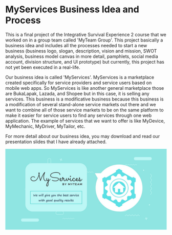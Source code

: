 # MyServices Business Idea and Process
This is a final project of the Integrative Survival Experience 2 course that we worked on in a group team called 'MyTeam Group'. This project basically a business idea and includes all the processes needed to start a new business (business logo, slogan, description, vision and mission, SWOT analysis, business model canvas in more detail, pamphlets, social media account, division structure, and UI prototype) but currently, this project has not yet been executed in a real-life. 

Our business idea is called 'MyServices'. MyServices is a marketplace created specifically for service providers and service users based on mobile web apps. So MyServices is like another general marketplace those are BukaLapak, Lazada, and Shopee but in this case, it is selling any services. This business is a modificative business because this business is a modification of several stand-alone service markets out there and we want to combine all of those service markets to be on the same platform to make it easier for service users to find any services through one web application. The example of services that we want to offer is like MyDevice, MyMechanic, MyDriver, MyTailor, etc.

For more detail about our business idea, you may download and read our presentation slides that I have already attached. 

![](myservices.png)
